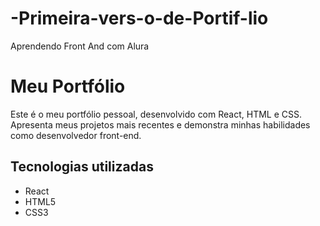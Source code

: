 # -Primeira-vers-o-de-Portif-lio
Aprendendo Front And com Alura
# Meu Portfólio

Este é o meu portfólio pessoal, desenvolvido com React, HTML e CSS. Apresenta meus projetos mais recentes e demonstra minhas habilidades como desenvolvedor front-end.

## Tecnologias utilizadas
* React
* HTML5
* CSS3
